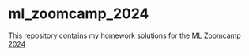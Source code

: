 # ml_zoomcamp_2024
This repository contains my homework solutions for the [ML Zoomcamp 2024 ](https://github.com/DataTalksClub/machine-learning-zoomcamp)
